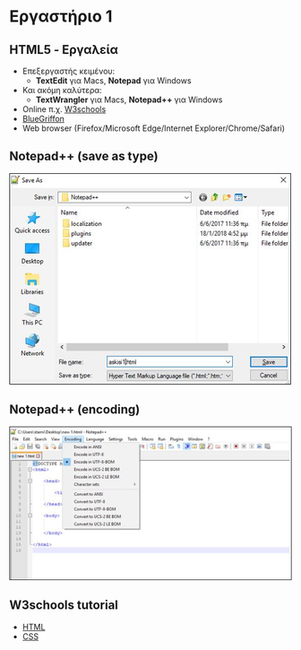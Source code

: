 # Εργαστήριο 1

## HTML5 - Εργαλεία

- Επεξεργαστής κειμένου:
  - **TextEdit** για Macs, **Notepad** για Windows
- Και ακόμη καλύτερα:
  - **TextWrangler** για Macs, **Notepad++** για Windows
- Online π.χ. [W3schools](www.w3schools.com)
- [BlueGriffon](bluegriffon.org)
- Web browser (Firefox/Microsoft Edge/Internet Explorer/Chrome/Safari)

## Notepad++ (save as type)

![Notepad](../images/Notepad.jpg)

## Notepad++ (encoding)

![Notepad Encoding](../images/Notepad_Encoding.jpg)

## W3schools tutorial

- [HTML](http://www.w3schools.com/html)
- [CSS](http://www.w3schools.com/html/html_css.asp)
